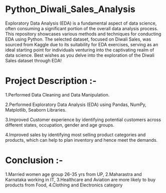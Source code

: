 # Python_Diwali_Sales_Analysis

Exploratory Data Analysis (EDA) is a fundamental aspect of data science, often consuming a significant portion of the overall data analysis process. This repository showcases various methods and techniques for conducting EDA using Python. The selected dataset, focused on Diwali Sales, was sourced from Kaggle due to its suitability for EDA exercises, serving as an ideal starting point for individuals venturing into the captivating realm of data science. Best wishes as you delve into the exploration of the Diwali Sales dataset through EDA!

# Project Description :-
1.Performed Data Cleaning and Data Manipulation.

2.Performed Exploratory Data Analysis (EDA) using Pandas, NumPy, Matplotlib, Seaborn Libraries.

3.Improved Customer experience by identifying potential customers across different states, occupation, gender and age groups.

4.Improved sales by identifying most selling product categories and products, which can help to plan inventory and hence meet the demands.

# Conclusion :-
1.Married women age group 26-35 yrs from UP,
2.Maharastra and Karnataka working in IT,
3.Healthcare and Aviation are more likely to buy products from Food,
4.Clothing and Electronics category


